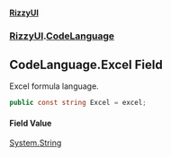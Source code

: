#### [RizzyUI](index 'index')
### [RizzyUI](RizzyUI 'RizzyUI').[CodeLanguage](RizzyUI.CodeLanguage 'RizzyUI.CodeLanguage')

## CodeLanguage.Excel Field

Excel formula language.

```csharp
public const string Excel = excel;
```

#### Field Value
[System.String](https://docs.microsoft.com/en-us/dotnet/api/System.String 'System.String')